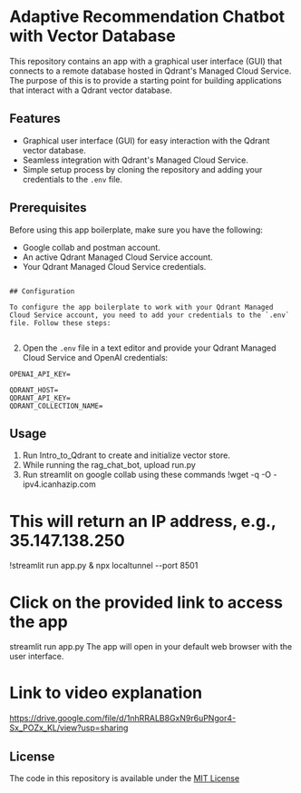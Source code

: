 # Adaptive Recommendation Chatbot with Vector Database



This repository contains an app  with a graphical user interface (GUI) that connects to a remote database hosted in Qdrant's Managed Cloud Service. The purpose of this  is to provide a starting point for building applications that interact with a Qdrant vector database.

## Features

- Graphical user interface (GUI) for easy interaction with the Qdrant vector database.
- Seamless integration with Qdrant's Managed Cloud Service.
- Simple setup process by cloning the repository and adding your credentials to the `.env` file.


## Prerequisites

Before using this app boilerplate, make sure you have the following:

- Google collab and postman account.
- An active Qdrant Managed Cloud Service account.
- Your Qdrant Managed Cloud Service credentials.


```

## Configuration

To configure the app boilerplate to work with your Qdrant Managed Cloud Service account, you need to add your credentials to the `.env` file. Follow these steps:


```

2. Open the `.env` file in a text editor and provide your Qdrant Managed Cloud Service and OpenAI   credentials:

```plaintext
OPENAI_API_KEY=

QDRANT_HOST=
QDRANT_API_KEY=
QDRANT_COLLECTION_NAME=
```

## Usage
1. Run Intro_to_Qdrant to create and initialize vector store.
2. While running the rag_chat_bot, upload run.py
3. Run streamlit on google collab using these commands
!wget -q -O - ipv4.icanhazip.com
# This will return an IP address, e.g., 35.147.138.250
!streamlit run app.py & npx localtunnel --port 8501
# Click on the provided link to access the app
streamlit run app.py
The app will open in your default web browser with the user interface.

# Link to video explanation
https://drive.google.com/file/d/1nhRRALB8GxN9r6uPNgor4-Sx_POZx_KL/view?usp=sharing

## License

The code in this repository is available under the [MIT License](LICENSE)
